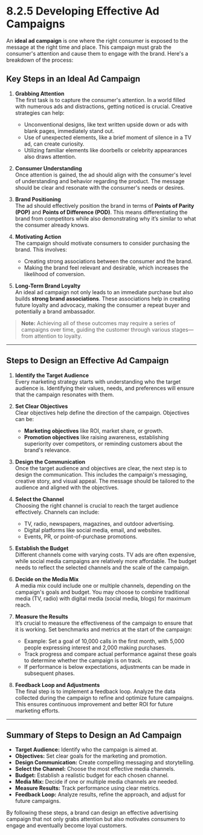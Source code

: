 # 8.2.5 Developing Effective Ad Campaigns

An **ideal ad campaign** is one where the right consumer is exposed to the message at the right time and place. This campaign must grab the consumer's attention and cause them to engage with the brand. Here's a breakdown of the process:

## Key Steps in an Ideal Ad Campaign

1. **Grabbing Attention**  
   The first task is to capture the consumer's attention. In a world filled with numerous ads and distractions, getting noticed is crucial. Creative strategies can help:
   - Unconventional designs, like text written upside down or ads with blank pages, immediately stand out.
   - Use of unexpected elements, like a brief moment of silence in a TV ad, can create curiosity.
   - Utilizing familiar elements like doorbells or celebrity appearances also draws attention.

2. **Consumer Understanding**  
   Once attention is gained, the ad should align with the consumer's level of understanding and behavior regarding the product. The message should be clear and resonate with the consumer's needs or desires.

3. **Brand Positioning**  
   The ad should effectively position the brand in terms of **Points of Parity (POP)** and **Points of Difference (POD)**. This means differentiating the brand from competitors while also demonstrating why it’s similar to what the consumer already knows.

4. **Motivating Action**  
   The campaign should motivate consumers to consider purchasing the brand. This involves:
   - Creating strong associations between the consumer and the brand.
   - Making the brand feel relevant and desirable, which increases the likelihood of conversion.

5. **Long-Term Brand Loyalty**  
   An ideal ad campaign not only leads to an immediate purchase but also builds **strong brand associations**. These associations help in creating future loyalty and advocacy, making the consumer a repeat buyer and potentially a brand ambassador.

> **Note:** Achieving all of these outcomes may require a series of campaigns over time, guiding the customer through various stages—from attention to loyalty.

---

## Steps to Design an Effective Ad Campaign

1. **Identify the Target Audience**  
   Every marketing strategy starts with understanding who the target audience is. Identifying their values, needs, and preferences will ensure that the campaign resonates with them.

2. **Set Clear Objectives**  
   Clear objectives help define the direction of the campaign. Objectives can be:
   - **Marketing objectives** like ROI, market share, or growth.
   - **Promotion objectives** like raising awareness, establishing superiority over competitors, or reminding customers about the brand's relevance.

3. **Design the Communication**  
   Once the target audience and objectives are clear, the next step is to design the communication. This includes the campaign's messaging, creative story, and visual appeal. The message should be tailored to the audience and aligned with the objectives.

4. **Select the Channel**  
   Choosing the right channel is crucial to reach the target audience effectively. Channels can include:
   - TV, radio, newspapers, magazines, and outdoor advertising.
   - Digital platforms like social media, email, and websites.
   - Events, PR, or point-of-purchase promotions.

5. **Establish the Budget**  
   Different channels come with varying costs. TV ads are often expensive, while social media campaigns are relatively more affordable. The budget needs to reflect the selected channels and the scale of the campaign.

6. **Decide on the Media Mix**  
   A media mix could include one or multiple channels, depending on the campaign's goals and budget. You may choose to combine traditional media (TV, radio) with digital media (social media, blogs) for maximum reach.

7. **Measure the Results**  
   It’s crucial to measure the effectiveness of the campaign to ensure that it is working. Set benchmarks and metrics at the start of the campaign:
   - Example: Set a goal of 10,000 calls in the first month, with 5,000 people expressing interest and 2,000 making purchases.
   - Track progress and compare actual performance against these goals to determine whether the campaign is on track.
   - If performance is below expectations, adjustments can be made in subsequent phases.

8. **Feedback Loop and Adjustments**  
   The final step is to implement a feedback loop. Analyze the data collected during the campaign to refine and optimize future campaigns. This ensures continuous improvement and better ROI for future marketing efforts.

---

## Summary of Steps to Design an Ad Campaign

- **Target Audience:** Identify who the campaign is aimed at.
- **Objectives:** Set clear goals for the marketing and promotion.
- **Design Communication:** Create compelling messaging and storytelling.
- **Select the Channel:** Choose the most effective media channels.
- **Budget:** Establish a realistic budget for each chosen channel.
- **Media Mix:** Decide if one or multiple media channels are needed.
- **Measure Results:** Track performance using clear metrics.
- **Feedback Loop:** Analyze results, refine the approach, and adjust for future campaigns.

By following these steps, a brand can design an effective advertising campaign that not only grabs attention but also motivates consumers to engage and eventually become loyal customers.
